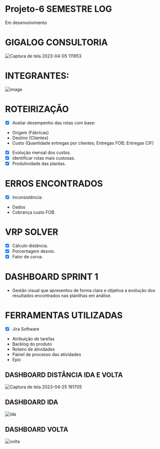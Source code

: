# Projeto-6 SEMESTRE LOG
Em desenvolvimento
# GIGALOG CONSULTORIA
![Captura de tela 2023-04-05 111953](https://user-images.githubusercontent.com/128760874/231186365-5281e35b-86e7-443b-8e05-a67aecf7fc8e.png)
# INTEGRANTES:
![image](https://user-images.githubusercontent.com/128760874/231226070-50387781-39bf-4e9f-a5a7-0c20f392c373.png)
# ROTEIRIZAÇÃO
- [x] Avaliar desempenho das rotas com base:
- Origem (Fábricas)
- Destino (Clientes) 
- Custo (Quantidade entregas por clientes; Entregas FOB; Entregas CIF)
- [x] Evolução mensal dos custos. 
- [x] Identificar rotas mais custosas.
- [x] Produtividade das plantas.
# ERROS ENCONTRADOS
- [x] Inconsistência:
- Dados
- Cobrança custo FOB.
# VRP SOLVER
- [X] Cálculo distância.
- [x] Porcentagem desvio.
- [x] Fator de curva. 
# DASHBOARD SPRINT 1
- Gestão visual que apresentou de forma clara e objetiva a evolução dos resultados encontrados nas planilhas em análise. 
# FERRAMENTAS UTILIZADAS
- [x] Jira Software
- Atribuição de tarefas
- Backlog do produto
- Roteiro de atividades
- Painel de processo das atividades
- Epic

 ## DASHBOARD DISTÂNCIA IDA E VOLTA
![Captura de tela 2023-04-25 191705](https://user-images.githubusercontent.com/128760874/234417351-3f5f6cac-15d1-471f-8cc9-bcb5a1515098.png)
## DASHBOARD IDA
![ida](https://user-images.githubusercontent.com/128760874/234417569-7f5eacdb-6f03-4343-aedc-c919607ee0f3.png)
## DASHBOARD VOLTA
![volta](https://user-images.githubusercontent.com/128760874/234417901-13035618-259a-4cc0-b653-f2f7a757a552.png)



